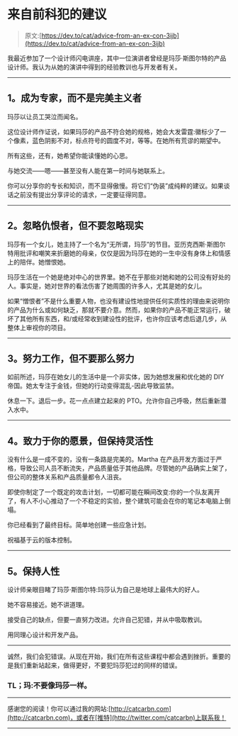 # 来自前科犯的建议

> 原文:[https://dev.to/cat/advice-from-an-ex-con-3ijb](https://dev.to/cat/advice-from-an-ex-con-3ijb)

我最近参加了一个设计师闪电讲座，其中一位演讲者曾经是玛莎·斯图尔特的产品设计师。我认为从她的演讲中得到的经验教训也与开发者有关。

* * *

## [](#1-be-an-expert-not-a-perfectionist)1。成为专家，而不是完美主义者

玛莎以让员工哭泣而闻名。

这位设计师作证说，如果玛莎的产品不符合她的规格，她会大发雷霆:徽标少了一个像素，蓝色阴影不对，标点符号的圆度不对，等等。在她所有荒谬的期望中。

所有这些，还有，她希望你能读懂她的心思。

与她交流——嗯——甚至没有人能在第一时间与她联系上。

你可以分享你的专长和知识，而不显得傲慢。将它们“伪装”成纯粹的建议。如果谈话之前没有提出分享评论的请求，一定要征得同意。

* * *

## [](#2-ignore-haters-but-dont-ignore-reality)2。忽略仇恨者，但不要忽略现实

玛莎有一个女儿，她主持了一个名为“无所谓，玛莎”的节目。亚历克西斯·斯图尔特用批评和嘲笑来折磨她的母亲，仅仅是因为玛莎在她的一生中没有身体上和情感上的陪伴。她憎恨她。

玛莎生活在一个她是绝对中心的世界里。她不在乎那些对她和她的公司没有好处的人。事实是，她对世界的看法伤害了她周围的许多人，尤其是她的女儿。

如果“憎恨者”不是什么重要人物，也没有建设性地提供任何实质性的理由来说明你的产品为什么或如何缺乏，那就不要介意。然而，如果你的产品不能正常运行，破坏了其他所有东西，和/或经常收到建设性的批评，也许你应该考虑后退几步，从整体上审视你的项目。

* * *

## [](#3-work-hard-but-not-that-hard)3。努力工作，但不要那么努力

如前所述，玛莎在她女儿的生活中是一个非实体，因为她想发展和优化她的 DIY 帝国。她太专注于金钱，但她的行动变得混乱-因此导致监禁。

休息一下。退后一步。花一点点建立起来的 PTO。允许你自己呼吸，然后重新潜入水中。

* * *

## [](#4-commit-to-your-vision-but-stay-flexible)4。致力于你的愿景，但保持灵活性

没有什么是一成不变的，没有一条路是完美的。Martha 在产品开发方面过于严格，导致公司人员不断流失，产品质量低于其他品牌。尽管她的产品确实上架了，但公司的整体关系和产品质量都令人沮丧。

即使你制定了一个既定的攻击计划，一切都可能在瞬间改变:你的一个队友离开了，有人不小心推动了一个不稳定的实验，整个建筑可能会在你的笔记本电脑上倒塌。

你已经看到了最终目标。简单地创建一些应急计划。

祝福基于云的版本控制。

* * *

## [](#5-stay-human)5。保持人性

设计师亲眼目睹了玛莎·斯图尔特:玛莎认为自己是地球上最伟大的好人。

她不容易接近。她不讲道理。

接受自己的缺点，但要一直努力改进。允许自己犯错，并从中吸取教训。

用同理心设计和开发产品。

* * *

诚然，我们会犯错误。从现在开始，我们在所有这些课程中都会遇到挫折。重要的是我们重新站起来，做得更好，不要犯玛莎犯过的同样的错误。

### TL；玛:不要像玛莎一样。

* * *

感谢您的阅读！你可以通过我的网站:[http://catcarbn.com](http://catcarbn.com)，或者在[推特](http://twitter.com/catcarbn)上联系我！

* * *